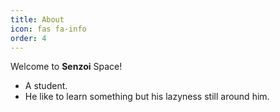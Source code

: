 ```yaml
---
title: About
icon: fas fa-info
order: 4
---
```


Welcome to **Senzoi** Space!

- A student.
- He like to learn something but his lazyness still around him.

